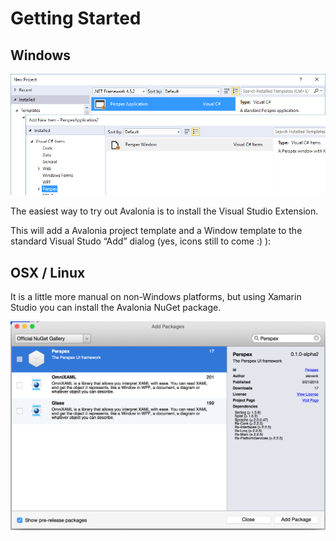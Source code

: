 # Getting Started

## Windows

![](images/add-dialogs.png)

The easiest way to try out Avalonia is to install the Visual Studio Extension.

This will add a Avalonia project template and a Window template to the standard Visual Studo “Add” dialog (yes, icons still to come :) ):

## OSX / Linux

It is a little more manual on non-Windows platforms, but using Xamarin Studio you can install the Avalonia NuGet package.

![](images/add-packages.png)
